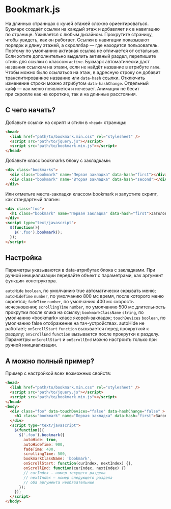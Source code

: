 # Bookmark.js

На длинных страницах с кучей этажей сложно ориентироваться. Букмарк создаёт ссылки на каждый этаж и добавляет их в навигацию по странице. Уживается с любым дизайном. Прокрутите страницу, чтобы увидеть, как он работает.
Ссылки в навигации показывают порядок и длину этажей, а скроллбар — где находится пользователь. Поэтому по умолчанию активная ссылка не отличается от остальных. Если хотите дополнительно выделить активный раздел, перепишите стиль для ссылки с классом `active`.
Букмарк автоматически даст названия ссылкам на этажи, если не найдёт название в атрибуте `name`. Чтобы можно было ссылаться на этаж, в адресную строку он добавит транслитированное название или `data-hash` ссылки. Отключить изменение строки можно атрибутом `data-hashChange`.
Отдельный кайф — как меню появляется и исчезает. Анимация не бесит при скролле как на короткие, так и на длинные расстояния.


## C чего начать?

Добавьте ссылки на скрипт и стили в `<head>` страницы:

```html
<head>
  <link href="path/to/bookmark.min.css" rel="stylesheet" />
  <script src="path/to/jquery.js"></script>
  <script src="path/to/bookmark.min.js"></script>
</head>
```
		      
Добавьте класс bookmarks блоку с закладками:

```html
<div class="bookmarks">
  <div class="bookmark" name="Первая закладка" data-hash="first"></div>
  <div class="bookmark" name="Вторая закладка" data-hash="second"></div>
</div>
```
					
Или отметьте места-закладки классом bookmark и запустите скрипт, как стандартный плагин:

```html
<div class="foo">
  <h1 class="bookmark" name="Первая закладка" data-hash="first">Заголовок</h1>
</div>
<script type="text/javascript">
  $(function(){
    $('.foo').bookmark();
  });
</script>
```

## Настройка
Параметры указываются в data-атрибутах блока с закладками. При ручной инициализации передайте объект с параметрами, как аргумент функции-конструктора.

`autoHide` `boolean`, по умолчанию true
автоматически скрывать меню;
`autoHideTime` `number`, по умолчанию 800 мс
время, после которого меню скроется;
`fadeTime` `number`, по умолчанию 400 мс
скорость исчезновения;
`scrollingTime` `number`, по умолчанию 500 мс
длительность прокрутки после клика на ссылку;
`bookmarkClassName` `string`, по умолчанию «bookmark»
класс якорей-закладок;
`touchDevices` `boolean`, по умолчанию false
отображение на тач-устройствах. autoHide не работает;
`onScrollStart` `function`
вызывается перед прокруткой к разделу;
`onScrollEnd` `function`
вызывается после прокрутки к разделу.
Параметры `onScrollStart` и `onScrollEnd` можно настроить только при ручной инициализации.

## А можно полный пример?
Пример с настройкой всех возможных свойств:

```html
<head>
  <link href="path/to/bookmark.min.css" rel="stylesheet" />
  <script src="path/to/jquery.js"></script>
  <script src="path/to/bookmark.min.js"></script>
</head>
<body>
  <div class="foo" data-touchDevices="false" data-hashChange="false" >
    <h1 class="bookmark" name="Первая закладка" data-hash="first">Заголовок</h1>
  </div>	
  <script type="text/javascript">
    $(function(){
      $('.foo').bookmark({
        autoHide: true,
        autoHideTime: 900,
        fadeTime: 400,
        scrollingTime: 500,
        bookmarkClassName: 'bookmark',
        onScrollStart: function(curIndex, nextIndex) {},
        onScrollEnd: function(curIndex, nextIndex) {}
        // curIndex — номер текущего раздела
        // nextIndex — номер следующего раздела
        // оба аргумента необязательные
      });
    });
  </script>
</body>
```